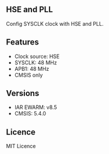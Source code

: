 ## HSE and PLL

Config SYSCLK clock with HSE and PLL.

## Features
 - Clock source: HSE
 - SYSCLK: 48 MHz
 - APB1: 48 MHz
 - CMSIS only

## Versions
  - IAR EWARM: v8.5
  - CMSIS: 5.4.0

## Licence
MIT Licence
